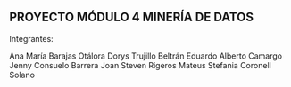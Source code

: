 ## PROYECTO MÓDULO 4 MINERÍA DE DATOS

Integrantes:

Ana María Barajas Otálora
Dorys Trujillo Beltrán
Eduardo Alberto Camargo
Jenny Consuelo Barrera
Joan Steven Rigeros Mateus
Stefania Coronell Solano

